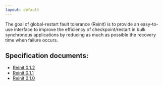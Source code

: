 ```yaml
---
layout: default
---
```


The goal of global-restart fault tolerance (Reinit) is to provide an easy-to-use interface
to improve the efficiency of checkpoint/restart in bulk synchronous applications by 
reducing as much as possible the recovery time when failure occurs.

## Specification documents:
- [Reinit 0.1.2](/docs/reinit-0.1.2.pdf)
- [Reinit 0.1.1](/docs/reinit-0.1.1.pdf)
- [Reinit 0.1.0](/docs/reinit-0.1.0.pdf)

